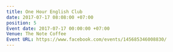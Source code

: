 ```yaml
---
title: One Hour English Club
date: 2017-07-17 08:08:00 +07:00
position: 5
Event date: 2017-07-17 00:00:00 +07:00
Venue: The Note Coffee
Event URL: https://www.facebook.com/events/145685346008830/
---
```


